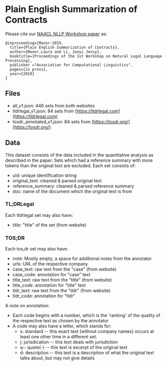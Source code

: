 # Plain English Summarization of Contracts


Please cite our [NAACL NLLP Workshop paper](https://sites.google.com/view/nllp/) as:

```
@inproceedings{Manor:2019,
  title={Plain English Summarization of Contracts},
  author={Manor,Laura and Li, Junyi Jessy},
  booktitle={Proceedings of the 1st Workshop on Natural Legal Language Processing},
  publisher ="Association for Computational Linguistics",
  pages={in press},
  year={2019}
}
```

## Files
* all_v1.json: 446 sets from both websites
* tldrlegal_v1.json: 84 sets from [https://tldrlegal.com](https://tldrlegal.com)
* tosdr_annotated_v1.json: 84 sets from [https://tosdr.org/](https://tosdr.org/)

## Data
This dataset consists of the data included in the quantitative analysis as described in the paper. Sets which had a reference summary with more tokens than the original text are excluded.
Each set consists of: 
* uid: unique identification string
* original_text: cleaned & parsed original text
* reference_summary: cleaned & parsed reference summary
* doc: name of the document which the original text is from
### TL;DRLegal
Each tldrlegal set may also have: 
* title: "title" of the set (from website)
### TOS;DR
Each tos;dr set may also have:
* note: Mostly empty, a space for additional notes from the annotator
* urls: URL of the respective company
* case_text: raw text from the "case" (from website)
* case_code: annotation for "case" text 
* title_text: raw text from the "title" (from website)
* title_code: annotation for "title" text 
* tldr_text: raw text from the "tldr" (from website)
* tldr_code: annotation for "tldr" 

A note on annotation: 
* Each code begins with a number, which is the 'ranking' of the quality of the respective text as chosen by the annotator
* A code may also have a letter, which stands for:
  * s: standard -- this exact text (without company names) occurs at least one other time in a different set. 
  * j: jurisdication -- this text deals with jurisdiction
  * q-: quote(-) -- this text is excerpt of the original text
  * d: description -- this text is a description of what the original text talks about, but may not give details




